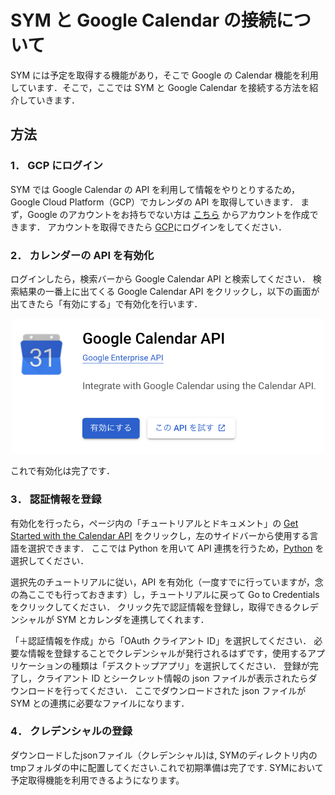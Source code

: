 # SYM と Google Calendar の接続について

SYM には予定を取得する機能があり，そこで Google の Calendar 機能を利用しています．そこで，ここでは SYM と Google Calendar を接続する方法を紹介していきます．

## 方法

### 1． GCP にログイン

SYM では Google Calendar の API を利用して情報をやりとりするため，Google Cloud Platform（GCP）でカレンダの API を取得していきます．
まず，Google のアカウントをお持ちでない方は [こちら](https://accounts.google.com) からアカウントを作成できます．
アカウントを取得できたら [GCP](https://console.cloud.google.com)にログインをしてください．

### 2． カレンダーの API を有効化

ログインしたら，検索バーから Google Calendar API と検索してください．
検索結果の一番上に出てくる Google Calendar API をクリックし，以下の画面が出てきたら「有効にする」で有効化を行います．

<p align="center">
  <img width="500" src=../asset/calendar_api_activate.png>
</p>

これで有効化は完了です．

### 3． 認証情報を登録

有効化を行ったら，ページ内の「チュートリアルとドキュメント」の [Get Started with the Calendar API](https://developers.google.com/calendar/api/guides/overview) をクリックし，左のサイドバーから使用する言語を選択できます．
ここでは Python を用いて API 連携を行うため，[Python](https://developers.google.com/calendar/api/quickstart/python) を選択してください．

選択先のチュートリアルに従い，API を有効化（一度すでに行っていますが，念の為ここでも行っておきます）し，チュートリアルに戻って Go to Credentials をクリックしてください．
クリック先で認証情報を登録し，取得できるクレデンシャルが SYM とカレンダを連携してくれます．

「＋認証情報を作成」から「OAuth クライアント ID」を選択してください．
必要な情報を登録することでクレデンシャルが発行されるはずです，使用するアプリケーションの種類は「デスクトップアプリ」を選択してください．
登録が完了し，クライアント ID とシークレット情報の json ファイルが表示されたらダウンロードを行ってください．
ここでダウンロードされた json ファイルが SYM との連携に必要なファイルになります．

### 4． クレデンシャルの登録

ダウンロードしたjsonファイル（クレデンシャル)は, SYMのディレクトリ内のtmpフォルダの中に配置してください.これで初期準備は完了です. SYMにおいて予定取得機能を利用できるようになります。
